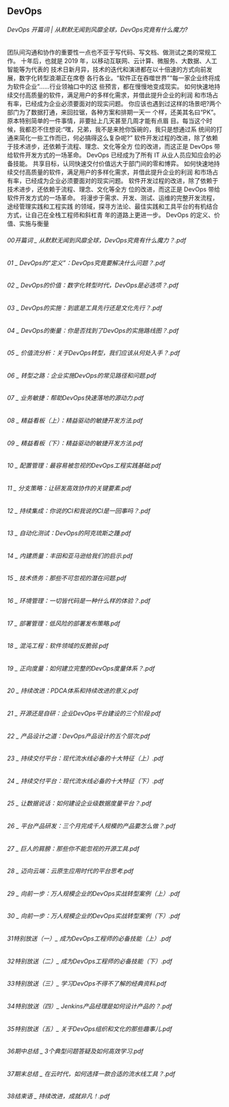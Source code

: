 ## DevOps

###### DevOps 开篇词 | 从默默无闻到风靡全球，DevOps究竟有什么魔力?
团队间沟通和协作的重要性一点也不亚于写代码、写文档、做测试之类的常规工作。
十年后，也就是 2019 年，以移动互联网、云计算、微服务、大数据、人工智能等为代表的 技术日新月异，技术的迭代和演进都在以十倍速的方式向前发展，数字化转型浪潮正在席卷 各行各业。“软件正在吞噬世界”“每一家企业终将成为软件企业”......行业领袖口中的这 些预言，都在慢慢地变成现实。
如何快速地持续交付高质量的软件，满足用户的多样化需求，并借此提升企业的利润 和市场占有率，已经成为企业必须要面对的现实问题。
你应该也遇到过这样的场景吧?两个部门为了数据打通，来回拉锯，各种方案和排期一天一 个样，还美其名曰“PK”。原本特别简单的一件事情，非要扯上几天甚至几周才能有点眉 目。每当这个时候，我都忍不住想说:“嘿，兄弟，我不是来抢你饭碗的，我只是想通过系 统间的打通来简化一些工作而已，何必搞得这么复杂呢?”
软件开发过程的改进，除了依赖于技术进步，还依赖于流程、理念、文化等全方 位的改进，而这正是 DevOps 带给软件开发方式的一场革命。
DevOps 已经成为了所有 IT 从业人员应知应会的必备技能。
共享目标，认同快速交付价值远大于部门间的零和博弈。
如何快速地持续交付高质量的软件，满足用户的多样化需求，并借此提升企业的利润 和市场占有率，已经成为企业必须要面对的现实问题。
软件开发过程的改进，除了依赖于技术进步，还依赖于流程、理念、文化等全方 位的改进，而这正是 DevOps 带给软件开发方式的一场革命。
将漫步于需求、开发、测试、运维的完整开发流程，途经管理实践和工程实践 的领域，探寻方法论、最佳实践和工具平台的有机结合方式，让自己在全栈工程师和斜杠青 年的道路上更进一步。
DevOps 的定义、价值、实施与衡量



###### 00开篇词 _ 从默默无闻到风靡全球，DevOps究竟有什么魔力？.pdf
###### 01 _ DevOps的“定义”：DevOps究竟要解决什么问题？.pdf
###### 02 _ DevOps的价值：数字化转型时代，DevOps是必选项？.pdf
###### 03 _ DevOps的实施：到底是工具先行还是文化先行？.pdf
###### 04 _ DevOps的衡量：你是否找到了DevOps的实施路线图？.pdf
###### 05 _ 价值流分析：关于DevOps转型，我们应该从何处入手？.pdf
###### 06 _ 转型之路：企业实施DevOps的常见路径和问题.pdf
###### 07 _ 业务敏捷：帮助DevOps快速落地的源动力.pdf
###### 08 _ 精益看板（上）：精益驱动的敏捷开发方法.pdf


###### 09 _ 精益看板（下）：精益驱动的敏捷开发方法.pdf
###### 10 _ 配置管理：最容易被忽视的DevOps工程实践基础.pdf
###### 11 _ 分支策略：让研发高效协作的关键要素.pdf
###### 12 _ 持续集成：你说的CI和我说的CI是一回事吗？.pdf
###### 13 _ 自动化测试：DevOps的阿克琉斯之踵.pdf
###### 14 _ 内建质量：丰田和亚马逊给我们的启示.pdf
###### 15 _ 技术债务：那些不可忽视的潜在问题.pdf
###### 16 _ 环境管理：一切皆代码是一种什么样的体验？.pdf
###### 17 _ 部署管理：低风险的部署发布策略.pdf
###### 18 _ 混沌工程：软件领域的反脆弱.pdf
###### 19 _ 正向度量：如何建立完整的DevOps度量体系？.pdf
###### 20 _ 持续改进：PDCA体系和持续改进的意义.pdf
###### 21 _ 开源还是自研：企业DevOps平台建设的三个阶段.pdf
###### 22 _ 产品设计之道：DevOps产品设计的五个层次.pdf
###### 23 _ 持续交付平台：现代流水线必备的十大特征（上）.pdf
###### 24 _ 持续交付平台：现代流水线必备的十大特征（下）.pdf
###### 25 _ 让数据说话：如何建设企业级数据度量平台？.pdf
###### 26 _ 平台产品研发：三个月完成千人规模的产品要怎么做？.pdf
###### 27 _ 巨人的肩膀：那些你不能忽视的开源工具.pdf
###### 28 _ 迈向云端：云原生应用时代的平台思考.pdf
###### 29 _ 向前一步：万人规模企业的DevOps实战转型案例（上）.pdf
###### 30 _ 向前一步：万人规模企业的DevOps实战转型案例（下）.pdf
###### 31特别放送（一）_ 成为DevOps工程师的必备技能（上）.pdf
###### 32特别放送（二）_ 成为DevOps工程师的必备技能（下）.pdf
###### 33特别放送（三）_ 学习DevOps不得不了解的经典资料.pdf
###### 34特别放送（四）_ Jenkins产品经理是如何设计产品的？.pdf
###### 35特别放送（五）_ 关于DevOps组织和文化的那些趣事儿.pdf
###### 36期中总结 _ 3个典型问题答疑及如何高效学习.pdf
###### 37期末总结 _ 在云时代，如何选择一款合适的流水线工具？.pdf
###### 38结束语 _ 持续改进，成就非凡！.pdf